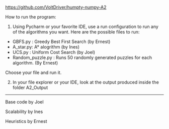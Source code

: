https://github.com/VoltDriver/humpty-numpy-A2

How to run the program:

1) Using Pycharm or your favorite IDE, use a run configuration to run any of the algorithms you want.
Here are the possible files to run:

- GBFS.py : Greedy Best First Search (by Ernest)
- A_star.py: A* alogrithm (by Ines)
- UCS.py : Uniform Cost Search (by Joel)
- Random_puzzle.py : Runs 50 randomly generated puzzles for each algorithm. (By Ernest)

Choose your file and run it.

2) In your file explorer or your IDE, look at the output produced inside the folder A2_Output


--------

Base code by Joel

Scalability by Ines

Heuristics by Ernest